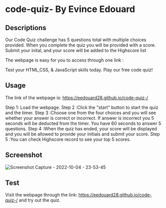 # code-quiz- By Evince Edouard

## Descriptions
Our Code Quiz challenge has 5 questions total with multiple choices provided. When you complete the quiz you will be provided with a score. Submit your inital, and your score will be added to the Highscore list

The webpage is easy for you to access through one link :

Test your HTML,CSS, & JavaScript skills today. Play our free code quiz!

## Usage
The link of the webpage is: https://eedouard28.github.io/code-quiz-/

Step 1: Load the webpage.
Step 2 :Click the "start" button to start the quiz and the timer.
Step 3 :Choose one from the four choices and you will see whether your answer is correct or incorrect. If answer is incorrect you 5 seconds will be deducted from the timer. You have 60 seconds to answer 5 questions.
Step 4 :When the quiz has ended, your score will be displayed and you will be allowed to provide your initials and submit your score. 
Step 5 :You can check Highscore record to see your top 5 scores.



## Screenshot

![Screenshot Capture - 2022-10-04 - 23-53-45](https://user-images.githubusercontent.com/111817163/193977992-c6ba3f6b-79e9-4846-9f06-e6bedd2c823c.png)

## Test
Visit the webpage through the link: https://eedouard28.github.io/code-quiz-/ and try out the quiz.
